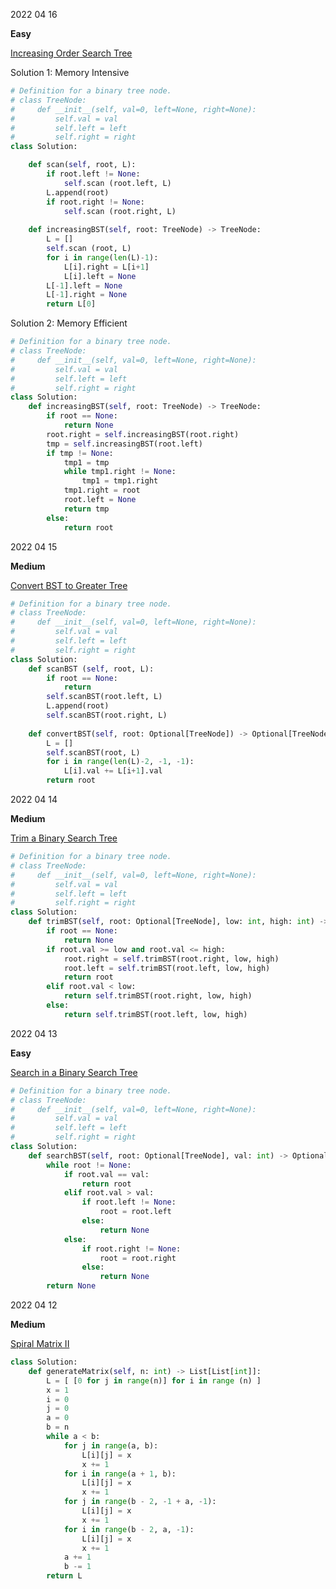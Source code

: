 2022 04 16 

**Easy** 

[Increasing Order Search Tree](https://leetcode.com/problems/increasing-order-search-tree/) 

Solution 1: Memory Intensive 

```python
# Definition for a binary tree node.
# class TreeNode:
#     def __init__(self, val=0, left=None, right=None):
#         self.val = val
#         self.left = left
#         self.right = right
class Solution:

    def scan(self, root, L): 
        if root.left != None: 
            self.scan (root.left, L)
        L.append(root)
        if root.right != None: 
            self.scan (root.right, L)
        
    def increasingBST(self, root: TreeNode) -> TreeNode:
        L = []
        self.scan (root, L)
        for i in range(len(L)-1): 
            L[i].right = L[i+1]
            L[i].left = None
        L[-1].left = None 
        L[-1].right = None
        return L[0]
```

Solution 2: Memory Efficient

```python 
# Definition for a binary tree node.
# class TreeNode:
#     def __init__(self, val=0, left=None, right=None):
#         self.val = val
#         self.left = left
#         self.right = right
class Solution:
    def increasingBST(self, root: TreeNode) -> TreeNode:
        if root == None: 
            return None 
        root.right = self.increasingBST(root.right)
        tmp = self.increasingBST(root.left)
        if tmp != None:
            tmp1 = tmp
            while tmp1.right != None: 
                tmp1 = tmp1.right
            tmp1.right = root
            root.left = None
            return tmp
        else: 
            return root 
 ```

2022 04 15

**Medium**

[Convert BST to Greater Tree](https://leetcode.com/problems/convert-bst-to-greater-tree/)

```python
# Definition for a binary tree node.
# class TreeNode:
#     def __init__(self, val=0, left=None, right=None):
#         self.val = val
#         self.left = left
#         self.right = right
class Solution:
    def scanBST (self, root, L): 
        if root == None: 
            return 
        self.scanBST(root.left, L)
        L.append(root)
        self.scanBST(root.right, L) 
        
    def convertBST(self, root: Optional[TreeNode]) -> Optional[TreeNode]:
        L = [] 
        self.scanBST(root, L)
        for i in range(len(L)-2, -1, -1): 
            L[i].val += L[i+1].val
        return root
```

2022 04 14

**Medium**

[Trim a Binary Search Tree](https://leetcode.com/problems/trim-a-binary-search-tree/)

```python
# Definition for a binary tree node.
# class TreeNode:
#     def __init__(self, val=0, left=None, right=None):
#         self.val = val
#         self.left = left
#         self.right = right
class Solution:
    def trimBST(self, root: Optional[TreeNode], low: int, high: int) -> Optional[TreeNode]:
        if root == None: 
            return None
        if root.val >= low and root.val <= high: 
            root.right = self.trimBST(root.right, low, high)
            root.left = self.trimBST(root.left, low, high)
            return root
        elif root.val < low: 
            return self.trimBST(root.right, low, high)
        else: 
            return self.trimBST(root.left, low, high)
```

2022 04 13

**Easy**

[ Search in a Binary Search Tree](https://leetcode.com/problems/search-in-a-binary-search-tree/) 

```python
# Definition for a binary tree node.
# class TreeNode:
#     def __init__(self, val=0, left=None, right=None):
#         self.val = val
#         self.left = left
#         self.right = right
class Solution:
    def searchBST(self, root: Optional[TreeNode], val: int) -> Optional[TreeNode]:
        while root != None: 
            if root.val == val: 
                return root
            elif root.val > val:
                if root.left != None: 
                    root = root.left 
                else: 
                    return None 
            else: 
                if root.right != None: 
                    root = root.right
                else: 
                    return None 
        return None
```

2022 04 12 

**Medium**

[Spiral Matrix II](https://leetcode.com/problems/spiral-matrix-ii/) 
```python
class Solution:
    def generateMatrix(self, n: int) -> List[List[int]]:
        L = [ [0 for j in range(n)] for i in range (n) ]
        x = 1
        i = 0 
        j = 0 
        a = 0 
        b = n
        while a < b: 
            for j in range(a, b): 
                L[i][j] = x 
                x += 1
            for i in range(a + 1, b):
                L[i][j] = x
                x += 1 
            for j in range(b - 2, -1 + a, -1): 
                L[i][j] = x 
                x += 1
            for i in range(b - 2, a, -1): 
                L[i][j] = x 
                x += 1
            a += 1
            b -= 1
        return L 
```
